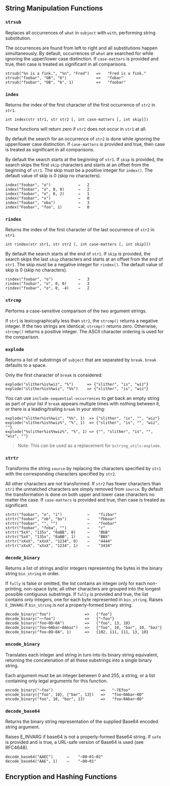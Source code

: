 ## String Manipulation Functions

### `strsub`

Replaces all occurrences of `what` in `subject` with `with`, performing string substitution.

The occurrences are found from left to right and all substitutions happen simultaneously. By default, occurrences of
`what` are searched for while ignoring the upper/lower case distinction. If `case-matters` is provided and true, then case
is treated as significant in all comparisons.

```
strsub("%n is a fink.", "%n", "Fred")   =>   "Fred is a fink."
strsub("foobar", "OB", "b")             =>   "fobar"
strsub("foobar", "OB", "b", 1)          =>   "foobar"
```

### `index`

Returns the index of the first character of the first occurrence of `str2` in `str1`.

```
int index(str str1, str str2 [, int case-matters [, int skip]])
```

These functions will return zero if `str2` does not occur in `str1` at all.

By default the search for an occurrence of `str2` is done while ignoring the upper/lower case distinction. If `case-matters`
is provided and true, then case is treated as significant in all comparisons.

By default the search starts at the beginning of `str1`. If `skip` is provided, the search skips the first `skip`
characters and starts at an offset from the beginning of `str1`. The skip must be a positive integer for `index()`. The default value of skip is 0 (skip no characters).

```
index("foobar", "o")            ⇒   2
index("foobar", "o", 0, 0)      ⇒   2
index("foobar", "o", 0, 2)      ⇒   1
index("foobar", "x")            ⇒   0
index("foobar", "oba")          ⇒   3
index("Foobar", "foo", 1)       ⇒   0
```

### `rindex`

Returns the index of the first character of the last occurrence of `str2` in `str1`.

```
int rindex(str str1, str str2 [, int case-matters [, int skip]])
```

By default the search starts at the end of `str1`. If `skip` is provided, the search skips the last `skip`
characters and starts at an offset from the end of `str1`. The skip must be a negative integer for `rindex()`. The default value of skip is 0 (skip no characters).

```
rindex("foobar", "o")           ⇒   3
rindex("foobar", "o", 0, 0)     ⇒   3
rindex("foobar", "o", 0, -4)    ⇒   2
```

### `strcmp`

Performs a case-sensitive comparison of the two argument strings.

If `str1` is lexicographically less than `str2`, the `strcmp()` returns a negative integer. If the two strings are identical, `strcmp()` returns zero. Otherwise, `strcmp()` returns a positive integer. The ASCII character ordering is used for the comparison.

### `explode`

Returns a list of substrings of `subject` that are separated by `break`. `break` defaults to a space.

Only the first character of `break` is considered:

```
explode("slither%is%wiz", "%")      => {"slither", "is", "wiz"}
explode("slither%is%%wiz", "%%")    => {"slither", "is", "wiz"}
```

You can use `include-sequential-occurrences` to get back an empty string as part of your list if `break` appears multiple
times with nothing between it, or there is a leading/trailing `break` in your string:

```
explode("slither%is%%wiz", "%%", 1)  => {"slither", "is", "", "wiz"}
explode("slither%is%%wiz%", "%", 1)  => {"slither", "is", "", "wiz", ""}
explode("%slither%is%%wiz%", "%", 1) => {"", "slither", "is", "", "wiz", ""}
```

> Note: This can be used as a replacement for `$string_utils:explode`.

### `strtr`

Transforms the string `source` by replacing the characters specified by `str1` with the corresponding characters specified
by `str2`.

All other characters are not transformed. If `str2` has fewer characters than `str1` the unmatched characters are simply
removed from `source`. By default the transformation is done on both upper and lower case characters no matter the case.
If `case-matters` is provided and true, then case is treated as significant.

```
strtr("foobar", "o", "i")           ⇒    "fiibar"
strtr("foobar", "ob", "bo")         ⇒    "fbboar"
strtr("foobar", "", "")             ⇒    "foobar"
strtr("foobar", "foba", "")         ⇒    "r"
strtr("5xX", "135x", "0aBB", 0)     ⇒    "BbB"
strtr("5xX", "135x", "0aBB", 1)     ⇒    "BBX"
strtr("xXxX", "xXxX", "1234", 0)    ⇒    "4444"
strtr("xXxX", "xXxX", "1234", 1)    ⇒    "3434"
```

### `decode_binary`

Returns a list of strings and/or integers representing the bytes in the binary string `bin_string` in order.

If `fully` is false or omitted, the list contains an integer only for each non-printing, non-space byte; all other
characters are grouped into the longest possible contiguous substrings. If `fully` is provided and true, the list contains
only integers, one for each byte represented in `bin_string`. Raises `E_INVARG` if `bin_string` is not a properly-formed
binary string.

```
decode_binary("foo")               =>   {"foo"}
decode_binary("~~foo")             =>   {"~foo"}
decode_binary("foo~0D~0A")         =>   {"foo", 13, 10}
decode_binary("foo~0Abar~0Abaz")   =>   {"foo", 10, "bar", 10, "baz"}
decode_binary("foo~0D~0A", 1)      =>   {102, 111, 111, 13, 10}
```

### `encode_binary`

Translates each integer and string in turn into its binary string equivalent, returning the concatenation of all these
substrings into a single binary string.

Each argument must be an integer between 0 and 255, a string, or a list containing only legal arguments for this
function.

```
encode_binary("~foo")                     =>   "~7Efoo"
encode_binary({"foo", 10}, {"bar", 13})   =>   "foo~0Abar~0D"
encode_binary("foo", 10, "bar", 13)       =>   "foo~0Abar~0D"
```

### `decode_base64`

Returns the binary string representation of the supplied Base64 encoded string argument.

Raises E_INVARG if base64 is not a properly-formed Base64 string. If `safe` is provided and is true, a URL-safe version of
Base64 is used (see RFC4648).

```
decode_base64("AAEC")      ⇒    "~00~01~02"
decode_base64("AAE", 1)    ⇒    "~00~01"
```

## Encryption and Hashing Functions



